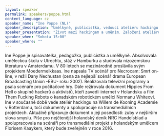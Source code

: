 ```yaml
---
layout: speaker
permalink: speakers/poppe.html
content_language: cz
speaker_name: "Ine Poppe (NL)"
speaker_description: "Umělkyně, publicistka, vedoucí ateliéru hackingu na WDK Rotterdam"
speaker_presentation: "Život mezi hackingem a uměním. Založení ateliéru hackingu na umělecké akademii a projekt Crypto Design Challenge"
speaker_when: "Sobota 15:00"
speaker_where: ""
---
```


Ine Poppe je spisovatelka, pedagožka, publicistka a umělkyně. Absolvovala uměleckou školu v Utrechtu, stáž v Hamburku a studovala nizozemskou literaturu v Amsterdamu. V 80 letech se mezinárodně proslávila svým projektem Moedermelkkaas. Ine napsala TV scénář pro Necrocam: Smrt on-line, v režii Dany Nechustan (cena za nejlepší scénář drama European Broadcasting Union -EBU- roku 2002). Realizovala televizní programy a psala scénáře pro počítačové hry. Dále režírovala dokument Hippies From Hell o skupině hackerů a aktivistů, kteří zavedli internet v Holandsku a film Them Fucking Robots o kanadském robotickém umělci Normanu Whiteovi.
Ine v současné době vede ateliér hackingu na Willem de Kooning Academie v Rotterdamu, točí dokumenty a spolupracuje na transmediálních projektech. Aktuálně připravuje dokument o její posedlosti: zuby v nejširším slova smyslu. Píše pro nejčtenější holandský deník NRC Handelsblad a spolupracovala na scénáři pro transmediální projekt s holandským umělcem Florisem Kaaykem, který bude zveřejněn v roce 2016.
